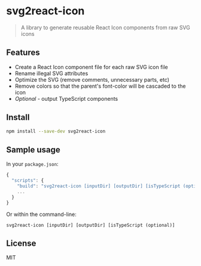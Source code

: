 # svg2react-icon


> A library to generate reusable React Icon components from raw SVG icons
 
## Features

* Create a React Icon component file for each raw SVG icon file
* Rename illegal SVG attributes
* Optimize the SVG (remove comments, unnecessary parts, etc)
* Remove colors so that the parent's font-color will be cascaded to the icon
* *Optional* - output TypeScript components

## Install

```bash
npm install --save-dev svg2react-icon
```

## Sample usage

In your `package.json`:

```js
{
  "scripts": {     
    "build": "svg2react-icon [inputDir] [outputDir] [isTypeScript (optional)]",
    ...
  }
}
```

Or within the command-line:

```console
svg2react-icon [inputDir] [outputDir] [isTypeScript (optional)]
```


## License

MIT
